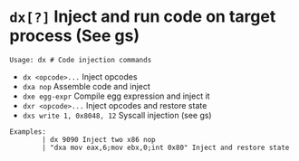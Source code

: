 <!-- TITLE: dx -->

#  `dx[?]` Inject and run code on target process (See gs)


```
Usage: dx # Code injection commands
```


- `dx <opcode>...` Inject opcodes
- `dxa nop` Assemble code and inject
- `dxe egg-expr` Compile egg expression and inject it
- `dxr <opcode>...` Inject opcodes and restore state
- `dxs write 1, 0x8048, 12` Syscall injection (see gs)

    
```
Examples: 
		| dx 9090 Inject two x86 nop
		| "dxa mov eax,6;mov ebx,0;int 0x80" Inject and restore state
```

<p hidden>dx dxa dxe dxr dxs</p>